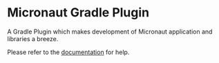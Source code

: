 # Micronaut Gradle Plugin

A Gradle Plugin which makes development of Micronaut application and libraries a breeze.

Please refer to the [documentation](https://micronaut-projects.github.io/micronaut-gradle-plugin/latest/guide) for help.
